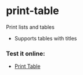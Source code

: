 # print-table
Print lists and tables

* Supports tables with titles

<h3>Test it online:</h3>

* <a href="https://onlinegdb.com/lYG-xp6os">Print Table</a>


